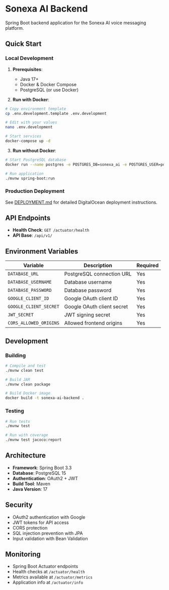 # Sonexa AI Backend

Spring Boot backend application for the Sonexa AI voice messaging platform.

## Quick Start

### Local Development

1. **Prerequisites**:

   - Java 17+
   - Docker & Docker Compose
   - PostgreSQL (or use Docker)

2. **Run with Docker**:

```bash
# Copy environment template
cp .env.development.template .env.development

# Edit with your values
nano .env.development

# Start services
docker-compose up -d
```

3. **Run without Docker**:

```bash
# Start PostgreSQL database
docker run --name postgres -e POSTGRES_DB=sonexa_ai -e POSTGRES_USER=postgres -e POSTGRES_PASSWORD=password -p 5432:5432 -d postgres:15-alpine

# Run application
./mvnw spring-boot:run
```

### Production Deployment

See [DEPLOYMENT.md](./DEPLOYMENT.md) for detailed DigitalOcean deployment instructions.

## API Endpoints

- **Health Check**: `GET /actuator/health`
- **API Base**: `/api/v1/`

## Environment Variables

| Variable               | Description                | Required |
| ---------------------- | -------------------------- | -------- |
| `DATABASE_URL`         | PostgreSQL connection URL  | Yes      |
| `DATABASE_USERNAME`    | Database username          | Yes      |
| `DATABASE_PASSWORD`    | Database password          | Yes      |
| `GOOGLE_CLIENT_ID`     | Google OAuth client ID     | Yes      |
| `GOOGLE_CLIENT_SECRET` | Google OAuth client secret | Yes      |
| `JWT_SECRET`           | JWT signing secret         | Yes      |
| `CORS_ALLOWED_ORIGINS` | Allowed frontend origins   | Yes      |

## Development

### Building

```bash
# Compile and test
./mvnw clean test

# Build JAR
./mvnw clean package

# Build Docker image
docker build -t sonexa-ai-backend .
```

### Testing

```bash
# Run tests
./mvnw test

# Run with coverage
./mvnw test jacoco:report
```

## Architecture

- **Framework**: Spring Boot 3.3
- **Database**: PostgreSQL 15
- **Authentication**: OAuth2 + JWT
- **Build Tool**: Maven
- **Java Version**: 17

## Security

- OAuth2 authentication with Google
- JWT tokens for API access
- CORS protection
- SQL injection prevention with JPA
- Input validation with Bean Validation

## Monitoring

- Spring Boot Actuator endpoints
- Health checks at `/actuator/health`
- Metrics available at `/actuator/metrics`
- Application info at `/actuator/info`
